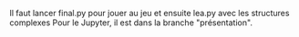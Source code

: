 Il faut lancer final.py pour jouer au jeu et ensuite lea.py avec les structures complexes
Pour le Jupyter, il est dans la branche "présentation".
